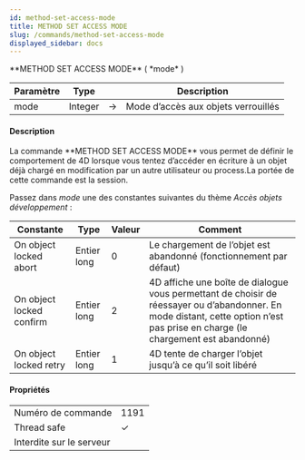 ```yaml
---
id: method-set-access-mode
title: METHOD SET ACCESS MODE
slug: /commands/method-set-access-mode
displayed_sidebar: docs
---
```


<!--REF #_command_.METHOD SET ACCESS MODE.Syntax-->**METHOD SET ACCESS MODE** ( *mode* )<!-- END REF-->
<!--REF #_command_.METHOD SET ACCESS MODE.Params-->
| Paramètre | Type |  | Description |
| --- | --- | --- | --- |
| mode | Integer | &#8594;  | Mode d’accès aux objets verrouillés |

<!-- END REF-->

#### Description 

<!--REF #_command_.METHOD SET ACCESS MODE.Summary-->La commande **METHOD SET ACCESS MODE** vous permet de définir le comportement de 4D lorsque vous tentez d’accéder en écriture à un objet déjà chargé en modification par un autre utilisateur ou process.<!-- END REF-->La portée de cette commande est la session.

Passez dans *mode* une des constantes suivantes du thème *Accès objets développement* :

| Constante                | Type        | Valeur | Comment                                                                                                                                                                         |
| ------------------------ | ----------- | ------ | ------------------------------------------------------------------------------------------------------------------------------------------------------------------------------- |
| On object locked abort   | Entier long | 0      | Le chargement de l’objet est abandonné (fonctionnement par défaut)                                                                                                              |
| On object locked confirm | Entier long | 2      | 4D affiche une boîte de dialogue vous permettant de choisir de réessayer ou d’abandonner. En mode distant, cette option n’est pas prise en charge (le chargement est abandonné) |
| On object locked retry   | Entier long | 1      | 4D tente de charger l’objet jusqu’à ce qu’il soit libéré                                                                                                                        |


#### Propriétés
|  |  |
| --- | --- |
| Numéro de commande | 1191 |
| Thread safe | &check; |
| Interdite sur le serveur ||


